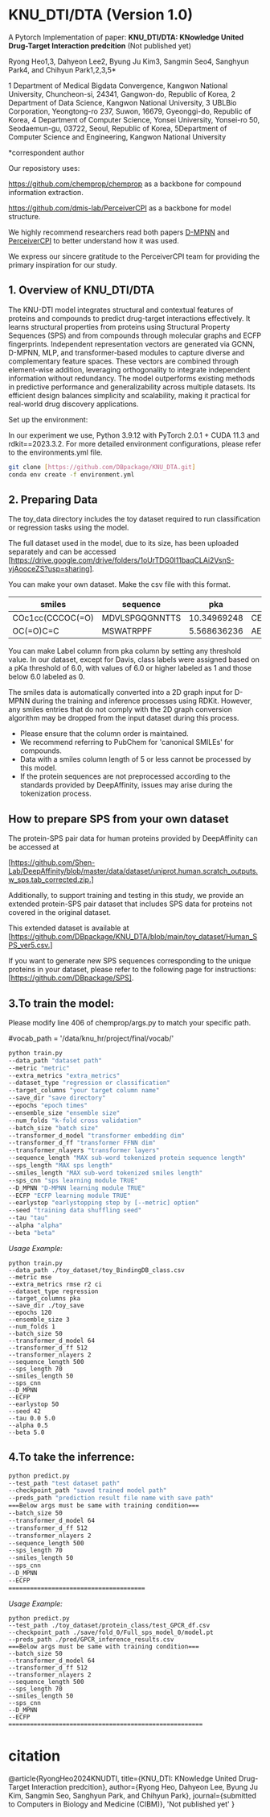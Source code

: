 # KNU_DTI/DTA (Version 1.0)
A Pytorch Implementation of paper:
**KNU_DTI/DTA: KNowledge United Drug-Target Interaction predcition** (Not published yet)

Ryong Heo1,3, Dahyeon Lee2, Byung Ju Kim3, Sangmin Seo4, Sanghyun Park4, and Chihyun Park1,2,3,5*

1 Department of Medical Bigdata Convergence, Kangwon National University, Chuncheon-si, 24341, Gangwon-do, Republic of Korea, 2 Department of Data Science, Kangwon National University, 3 UBLBio Corporation, Yeongtong-ro 237, Suwon, 16679, Gyeonggi-do, Republic of Korea, 4 Department of Computer Science, Yonsei University, Yonsei-ro 50, Seodaemun-gu, 03722, Seoul, Republic of Korea, 5Department of Computer Science and Engineering, Kangwon National University

*correspondent author

Our reposistory uses:

https://github.com/chemprop/chemprop as a backbone for compound information extraction.

https://github.com/dmis-lab/PerceiverCPI as a backbone for model structure.

We highly recommend researchers read both papers 
[D-MPNN](https://pubs.acs.org/doi/abs/10.1021/acs.jcim.9b00237) and [PerceiverCPI](https://doi.org/10.1093/bioinformatics/btac731) to better understand how it was used. 

We express our sincere gratitude to the PerceiverCPI team for providing the primary inspiration for our study.


## 1. **Overview of KNU_DTI/DTA**

The KNU-DTI model integrates structural and contextual features of proteins and compounds to predict drug-target interactions effectively. It learns structural properties from proteins using Structural Property Sequences (SPS) and from compounds through molecular graphs and ECFP fingerprints. Independent representation vectors are generated via GCNN, D-MPNN, MLP, and transformer-based modules to capture diverse and complementary feature spaces. These vectors are combined through element-wise addition, leveraging orthogonality to integrate independent information without redundancy. The model outperforms existing methods in predictive performance and generalizability across multiple datasets. Its efficient design balances simplicity and scalability, making it practical for real-world drug discovery applications.

Set up the environment:

In our experiment we use, Python 3.9.12 with PyTorch 2.0.1 + CUDA 11.3 and rdkit==2023.3.2.
For more detailed environment configurations, please refer to the environments.yml file.

```bash
git clone [https://github.com/DBpackage/KNU_DTA.git]
conda env create -f environment.yml
```

## 2. **Preparing Data**
The toy_data directory includes the toy dataset required to run classification or regression tasks using the model.

The full dataset used in the model, due to its size, has been uploaded separately and can be accessed [https://drive.google.com/drive/folders/1oUrTDG0l11baqCLAi2VsnS-vjAooceZS?usp=sharing].

You can make your own dataset. Make the csv file with this format.

| smiles  | sequence | pka | sps | label |
| ------------- | ------------- |------------- |------------- |------------- | 
| COc1cc(CCCOC(=O)  | MDVLSPGQGNNTTS  | 10.34969248 | CEDL,BNGM,CEKM | 1 |
| OC(=O)C=C | MSWATRPPF  | 5.568636236 | AEKL,CETS,AEKM | 0 |

You can make Label column from pka column by setting any threshold value.
In our dataset, except for Davis, class labels were assigned based on a pKa threshold of 6.0, with values of 6.0 or higher labeled as 1 and those below 6.0 labeled as 0.

The smiles data is automatically converted into a 2D graph input for D-MPNN during the training and inference processes using RDKit. 
However, any smiles entries that do not comply with the 2D graph conversion algorithm may be dropped from the input dataset during this process.

* Please ensure that the column order is maintained.
* We recommend referring to PubChem for 'canonical SMILEs' for compounds.
* Data with a smiles column length of 5 or less cannot be processed by this model.
* If the protein sequences are not preprocessed according to the standards provided by DeepAffinity, issues may arise during the tokenization process.

## How to prepare SPS from your own dataset

The protein-SPS pair data for human proteins provided by DeepAffinity can be accessed at

[https://github.com/Shen-Lab/DeepAffinity/blob/master/data/dataset/uniprot.human.scratch_outputs.w_sps.tab_corrected.zip.]

Additionally, to support training and testing in this study, we provide an extended protein-SPS pair dataset that includes SPS data for proteins not covered in the original dataset. 

This extended dataset is available at [https://github.com/DBpackage/KNU_DTA/blob/main/toy_dataset/Human_SPS_ver5.csv.]

If you want to generate new SPS sequences corresponding to the unique proteins in your dataset, please refer to the following page for instructions: [https://github.com/DBpackage/SPS].

## 3.**To train the model:**

Please modify line 406 of chemprop/args.py to match your specific path.

#vocab_path = '/data/knu_hr/project/final/vocab/'

```bash
python train.py 
--data_path "dataset path"
--metric "metric"
--extra_metrics "extra_metrics" 
--dataset_type "regression or classification"
--target_columns "your target column name"
--save_dir "save directory"
--epochs "epoch times"
--ensemble_size "ensemble size"
--num_folds "k-fold cross validation"
--batch_size "batch size"
--transformer_d_model "transformer embedding dim"
--transformer_d_ff "transformer FFNN dim"
--transformer_nlayers "transformer layers"
--sequence_length "MAX sub-word tokenized protein sequence length"
--sps_length "MAX sps length"
--smiles_length "MAX sub-word tokenized smiles length"
--sps_cnn "sps learning module TRUE"
--D_MPNN "D-MPNN learning module TRUE"
--ECFP "ECFP learning module TRUE"
--earlystop "earlystopping step by [--metric] option"
--seed "training data shuffling seed"
--tau "tau"
--alpha "alpha" 
--beta "beta"
```
_Usage Example:_
~~~
python train.py 
--data_path ./toy_dataset/toy_BindingDB_class.csv
--metric mse 
--extra_metrics rmse r2 ci 
--dataset_type regression 
--target_columns pka 
--save_dir ./toy_save
--epochs 120 
--ensemble_size 3 
--num_folds 1 
--batch_size 50 
--transformer_d_model 64 
--transformer_d_ff 512 
--transformer_nlayers 2 
--sequence_length 500 
--sps_length 70 
--smiles_length 50 
--sps_cnn 
--D_MPNN 
--ECFP 
--earlystop 50 
--seed 42 
--tau 0.0 5.0 
--alpha 0.5 
--beta 5.0
~~~

## 4.**To take the inferrence:**
```bash
python predict.py 
--test_path "test dataset path"
--checkpoint_path "saved trained model path"
--preds_path "prediction result file name with save path"
===Below args must be same with training condition===
--batch_size 50 
--transformer_d_model 64 
--transformer_d_ff 512 
--transformer_nlayers 2 
--sequence_length 500 
--sps_length 70 
--smiles_length 50 
--sps_cnn 
--D_MPNN 
--ECFP 
======================================
```
_Usage Example:_
~~~
python predict.py 
--test_path ./toy_dataset/protein_class/test_GPCR_df.csv
--checkpoint_path ./save/fold_0/Full_sps_model_0/model.pt
--preds_path ./pred/GPCR_inference_results.csv 
===Below args must be same with training condition===
--batch_size 50 
--transformer_d_model 64 
--transformer_d_ff 512 
--transformer_nlayers 2 
--sequence_length 500 
--sps_length 70 
--smiles_length 50 
--sps_cnn 
--D_MPNN 
--ECFP
======================================================
~~~

# citation
@article{RyongHeo2024KNUDTI,
  title={KNU_DTI: KNowledge United Drug-Target Interaction predcition},
  author={Ryong Heo, Dahyeon Lee, Byung Ju Kim, Sangmin Seo, Sanghyun Park, and Chihyun Park},
  journal={submitted to Computers in Biology and Medicine (CIBM)}, 'Not published yet'
}

